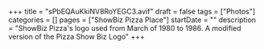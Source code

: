 +++
title = "sPbEQAuKkiNV8RoYEGC3.avif"
draft = false
tags = ["Photos"]
categories = []
pages = ["ShowBiz Pizza Place"]
startDate = ""
description = "ShowBiz Pizza's logo used from March of 1980 to 1986. A modified version of the Pizza Show Biz Logo"
+++
